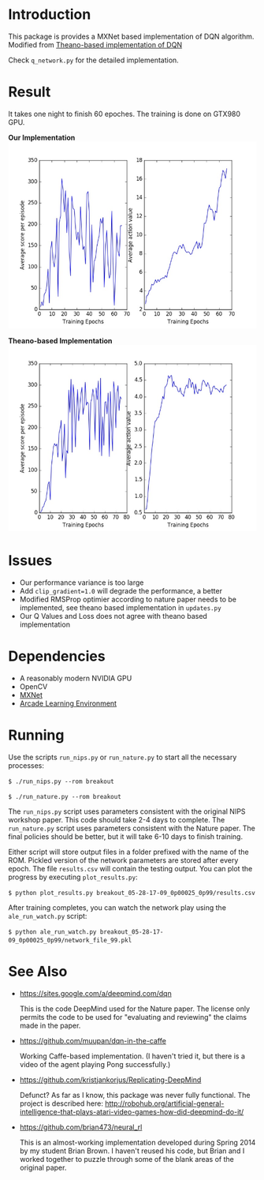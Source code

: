 # Introduction

This package is provides a MXNet based implementation of DQN algorithm. Modified from
[Theano-based implementation of DQN](https://github.com/spragunr/deep_q_rl)

Check `q_network.py` for the detailed implementation.


# Result
It takes one night to finish 60 epoches. The training is done on GTX980 GPU.

**Our Implementation**
![Ours](./assets/test.jpg)

**Theano-based Implementation**
![test2](./assets/test2.jpg)
# Issues
* Our performance variance is too large
* Add `clip_gradient=1.0` will degrade the performance, a better
* Modified RMSProp optimier according to nature paper needs to be implemented, see theano based implementation in `updates.py`
* Our Q Values and Loss does not agree with theano based implementation


# Dependencies

* A reasonably modern NVIDIA GPU
* OpenCV
* [MXNet](https://github.com/dmlc/mxnet)
* [Arcade Learning Environment](http://www.arcadelearningenvironment.org/)


# Running
Use the scripts `run_nips.py` or `run_nature.py` to start all the necessary processes:

`$ ./run_nips.py --rom breakout`

`$ ./run_nature.py --rom breakout`

The `run_nips.py` script uses parameters consistent with the original
NIPS workshop paper.  This code should take 2-4 days to complete.  The
`run_nature.py` script uses parameters consistent with the Nature
paper.  The final policies should be better, but it will take 6-10
days to finish training.

Either script will store output files in a folder prefixed with the
name of the ROM.  Pickled version of the network parameters are stored
after every epoch.  The file `results.csv` will contain the testing
output.  You can plot the progress by executing `plot_results.py`:

`$ python plot_results.py breakout_05-28-17-09_0p00025_0p99/results.csv`

After training completes, you can watch the network play using the
`ale_run_watch.py` script:

`$ python ale_run_watch.py breakout_05-28-17-09_0p00025_0p99/network_file_99.pkl`


# See Also

* https://sites.google.com/a/deepmind.com/dqn

  This is the code DeepMind used for the Nature paper.  The license
  only permits the code to be used for "evaluating and reviewing" the
  claims made in the paper.

* https://github.com/muupan/dqn-in-the-caffe

  Working Caffe-based implementation.  (I haven't tried it, but there
  is a video of the agent playing Pong successfully.)

* https://github.com/kristjankorjus/Replicating-DeepMind

  Defunct?  As far as I know, this package was never fully functional.  The project is described here:
  http://robohub.org/artificial-general-intelligence-that-plays-atari-video-games-how-did-deepmind-do-it/

* https://github.com/brian473/neural_rl

  This is an almost-working implementation developed during Spring
  2014 by my student Brian Brown.  I haven't reused his code, but
  Brian and I worked together to puzzle through some of the blank
  areas of the original paper.
